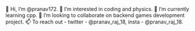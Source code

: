 👋 Hi, I’m @pranav172.
👀 I’m interested in coding and physics.
🌱 I’m currently learning cpp.
💞️ I’m looking to collaborate on backend games development project.
📫 To reach out -
    twitter - @pranav_raj_18,
    insta - @pranav_raj_18.
    

<!---
pranav172/pranav172 is a ✨ special ✨ repository because its `README.md` (this file) appears on your GitHub profile.
You can click the Preview link to take a look at your changes.
--->
